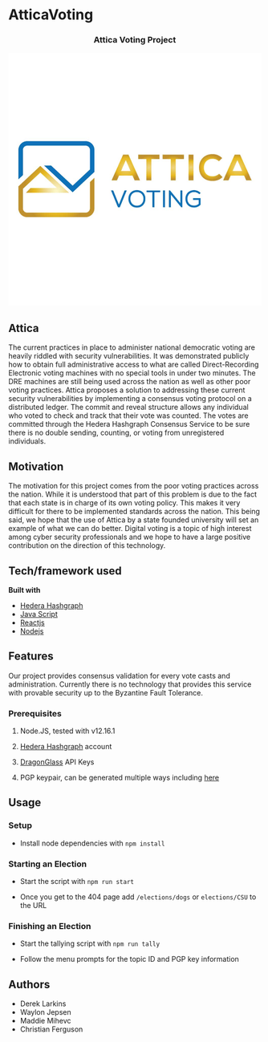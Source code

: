 # AtticaVoting
<!-- PROJECT LOGO -->  
<p align="center">
    <h3 align="center">Attica Voting Project</h3>
    <p align="center">
    <img src="/Server/public/images/atticaLogo.jpg" alt="Attica Logo">
</p>

## Attica

The current practices in place to administer national democratic voting are heavily riddled with security vulnerabilities. It was demonstrated publicly how to obtain full administrative access to what are called Direct-Recording Electronic voting machines with no special tools in under two minutes. The DRE machines are still being used across the nation as well as other poor voting practices. Attica proposes a solution to addressing these current security vulnerabilities by implementing a consensus voting protocol on a distributed ledger. The commit and reveal structure allows any individual who voted to check and track that their vote was counted. The votes are committed through the Hedera Hashgraph Consensus Service to be sure there is no double sending, counting, or voting from unregistered individuals. 

## Motivation

The motivation for this project comes from the poor voting practices across the nation. While it is understood that part of this problem is due to the fact that each state is in charge of its own voting policy. This makes it very difficult for there to be implemented standards across the nation. This being said, we hope that the use of Attica by a state founded university will set an example of what we can do better. Digital voting is a topic of high interest among cyber security professionals and we hope to have a large positive contribution on the direction of this technology.


## Tech/framework used

<b>Built with</b>
- [Hedera Hashgraph](https://www.hedera.com/)
- [Java Script](https://www.javascript.com/)
- [Reactjs](https://reactjs.org/)
- [Nodejs](https://nodejs.org/en/)

## Features
Our project provides consensus validation for every vote casts and administration. Currently there is no technology that provides this service with provable security up to the Byzantine Fault Tolerance. 

### Prerequisites
   1) Node.JS, tested with v12.16.1

   2) [Hedera Hashgraph](https://www.hedera.com/) account

   3) [DragonGlass](https://testnet.dragonglass.me/hedera/login) API Keys

   4) PGP keypair, can be generated multiple ways including [here](https://github.com/djblackbelt/PGP-Keygen)

## Usage
### Setup
- Install node dependencies with `npm install`

### Starting an Election 

- Start the script with `npm run start`

- Once you get to the 404 page add `/elections/dogs` or `elections/CSU` to the URL

### Finishing an Election

- Start the tallying script with `npm run tally`

- Follow the menu prompts for the topic ID and PGP key information


## Authors
- Derek Larkins
- Waylon Jepsen
- Maddie Mihevc
- Christian Ferguson
